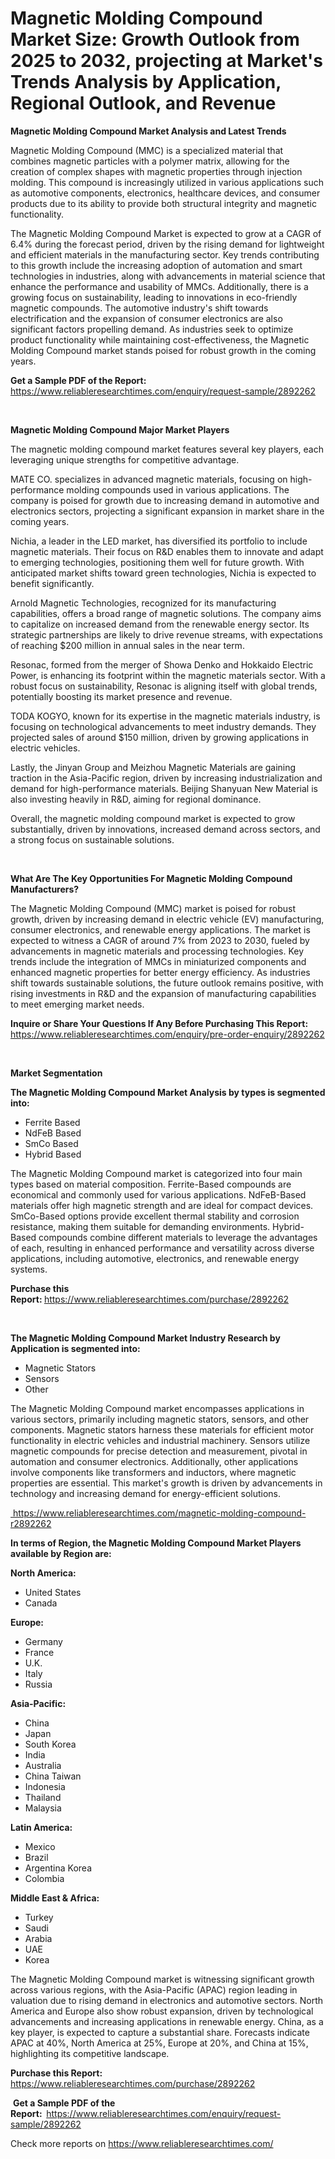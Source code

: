 <p><h1>Magnetic Molding Compound Market Size: Growth Outlook from 2025 to 2032, projecting at Market's Trends Analysis by Application, Regional Outlook, and Revenue</h1></p><p><strong>Magnetic Molding Compound Market Analysis and Latest Trends</strong></p>
<p><p>Magnetic Molding Compound (MMC) is a specialized material that combines magnetic particles with a polymer matrix, allowing for the creation of complex shapes with magnetic properties through injection molding. This compound is increasingly utilized in various applications such as automotive components, electronics, healthcare devices, and consumer products due to its ability to provide both structural integrity and magnetic functionality.</p><p>The Magnetic Molding Compound Market is expected to grow at a CAGR of 6.4% during the forecast period, driven by the rising demand for lightweight and efficient materials in the manufacturing sector. Key trends contributing to this growth include the increasing adoption of automation and smart technologies in industries, along with advancements in material science that enhance the performance and usability of MMCs. Additionally, there is a growing focus on sustainability, leading to innovations in eco-friendly magnetic compounds. The automotive industry's shift towards electrification and the expansion of consumer electronics are also significant factors propelling demand. As industries seek to optimize product functionality while maintaining cost-effectiveness, the Magnetic Molding Compound market stands poised for robust growth in the coming years.</p></p>
<p><strong>Get a Sample PDF of the Report:&nbsp;</strong> <a href="https://www.reliableresearchtimes.com/enquiry/request-sample/2892262?utm_campaign=2642&utm_medium=2&utm_source=Github&utm_content=ia&utm_term=15032025&utm_id=magnetic-molding-compound">https://www.reliableresearchtimes.com/enquiry/request-sample/2892262</a></p>
<p>&nbsp;</p>
<p><strong>Magnetic Molding Compound Major Market Players</strong></p>
<p><p>The magnetic molding compound market features several key players, each leveraging unique strengths for competitive advantage. </p><p>MATE CO. specializes in advanced magnetic materials, focusing on high-performance molding compounds used in various applications. The company is poised for growth due to increasing demand in automotive and electronics sectors, projecting a significant expansion in market share in the coming years.</p><p>Nichia, a leader in the LED market, has diversified its portfolio to include magnetic materials. Their focus on R&D enables them to innovate and adapt to emerging technologies, positioning them well for future growth. With anticipated market shifts toward green technologies, Nichia is expected to benefit significantly.</p><p>Arnold Magnetic Technologies, recognized for its manufacturing capabilities, offers a broad range of magnetic solutions. The company aims to capitalize on increased demand from the renewable energy sector. Its strategic partnerships are likely to drive revenue streams, with expectations of reaching $200 million in annual sales in the near term.</p><p>Resonac, formed from the merger of Showa Denko and Hokkaido Electric Power, is enhancing its footprint within the magnetic materials sector. With a robust focus on sustainability, Resonac is aligning itself with global trends, potentially boosting its market presence and revenue.</p><p>TODA KOGYO, known for its expertise in the magnetic materials industry, is focusing on technological advancements to meet industry demands. They projected sales of around $150 million, driven by growing applications in electric vehicles.</p><p>Lastly, the Jinyan Group and Meizhou Magnetic Materials are gaining traction in the Asia-Pacific region, driven by increasing industrialization and demand for high-performance materials. Beijing Shanyuan New Material is also investing heavily in R&D, aiming for regional dominance.</p><p>Overall, the magnetic molding compound market is expected to grow substantially, driven by innovations, increased demand across sectors, and a strong focus on sustainable solutions.</p></p>
<p>&nbsp;</p>
<p><strong>What Are The Key Opportunities For Magnetic Molding Compound Manufacturers?</strong></p>
<p><p>The Magnetic Molding Compound (MMC) market is poised for robust growth, driven by increasing demand in electric vehicle (EV) manufacturing, consumer electronics, and renewable energy applications. The market is expected to witness a CAGR of around 7% from 2023 to 2030, fueled by advancements in magnetic materials and processing technologies. Key trends include the integration of MMCs in miniaturized components and enhanced magnetic properties for better energy efficiency. As industries shift towards sustainable solutions, the future outlook remains positive, with rising investments in R&D and the expansion of manufacturing capabilities to meet emerging market needs.</p></p>
<p><strong>Inquire or Share Your Questions If Any Before Purchasing This Report:</strong> <a href="https://www.reliableresearchtimes.com/enquiry/pre-order-enquiry/2892262?utm_campaign=2642&utm_medium=2&utm_source=Github&utm_content=ia&utm_term=15032025&utm_id=magnetic-molding-compound">https://www.reliableresearchtimes.com/enquiry/pre-order-enquiry/2892262</a></p>
<p>&nbsp;</p>
<p><strong>Market Segmentation</strong></p>
<p><strong>The Magnetic Molding Compound Market Analysis by types is segmented into:</strong></p>
<p><ul><li>Ferrite Based</li><li>NdFeB Based</li><li>SmCo Based</li><li>Hybrid Based</li></ul></p>
<p><p>The Magnetic Molding Compound market is categorized into four main types based on material composition. Ferrite-Based compounds are economical and commonly used for various applications. NdFeB-Based materials offer high magnetic strength and are ideal for compact devices. SmCo-Based options provide excellent thermal stability and corrosion resistance, making them suitable for demanding environments. Hybrid-Based compounds combine different materials to leverage the advantages of each, resulting in enhanced performance and versatility across diverse applications, including automotive, electronics, and renewable energy systems.</p></p>
<p><strong>Purchase this Report:&nbsp;</strong><a href="https://www.reliableresearchtimes.com/purchase/2892262?utm_campaign=2642&utm_medium=2&utm_source=Github&utm_content=ia&utm_term=15032025&utm_id=magnetic-molding-compound">https://www.reliableresearchtimes.com/purchase/2892262</a></p>
<p>&nbsp;</p>
<p><strong>The Magnetic Molding Compound Market Industry Research by Application is segmented into:</strong></p>
<p><ul><li>Magnetic Stators</li><li>Sensors</li><li>Other</li></ul></p>
<p><p>The Magnetic Molding Compound market encompasses applications in various sectors, primarily including magnetic stators, sensors, and other components. Magnetic stators harness these materials for efficient motor functionality in electric vehicles and industrial machinery. Sensors utilize magnetic compounds for precise detection and measurement, pivotal in automation and consumer electronics. Additionally, other applications involve components like transformers and inductors, where magnetic properties are essential. This market's growth is driven by advancements in technology and increasing demand for energy-efficient solutions.</p></p>
<p><a href="https://www.reliableresearchtimes.com/magnetic-molding-compound-r2892262?utm_campaign=2642&utm_medium=2&utm_source=Github&utm_content=ia&utm_term=15032025&utm_id=magnetic-molding-compound">&nbsp;https://www.reliableresearchtimes.com/magnetic-molding-compound-r2892262</a></p>
<p><strong>In terms of Region, the Magnetic Molding Compound Market Players available by Region are:</strong></p>
<p>
    <p> <strong> North America: </strong>
        <ul>
            <li>United States</li>
            <li>Canada</li>
        </ul>
        </p> 
    <p> <strong> Europe: </strong>
        <ul>
            <li>Germany</li>
            <li>France</li>
            <li>U.K.</li>
            <li>Italy</li>
            <li>Russia</li>
        </ul>
        </p> 
    <p> <strong> Asia-Pacific: </strong>
        <ul>
            <li>China</li>
            <li>Japan</li>
            <li>South Korea</li>
            <li>India</li>
            <li>Australia</li>
            <li>China Taiwan</li>
            <li>Indonesia</li>
            <li>Thailand</li>
            <li>Malaysia</li>
        </ul>
        </p> 
    <p> <strong> Latin America: </strong>
        <ul>
            <li>Mexico</li>
            <li>Brazil</li>
            <li>Argentina Korea</li>
            <li>Colombia</li>
        </ul>
        </p> 
    <p> <strong> Middle East & Africa: </strong>
        <ul>
            <li>Turkey</li>
            <li>Saudi</li>
            <li>Arabia</li>
            <li>UAE</li>
            <li>Korea</li>
        </ul>
    </p>
    </p>
<p><p>The Magnetic Molding Compound market is witnessing significant growth across various regions, with the Asia-Pacific (APAC) region leading in valuation due to rising demand in electronics and automotive sectors. North America and Europe also show robust expansion, driven by technological advancements and increasing applications in renewable energy. China, as a key player, is expected to capture a substantial share. Forecasts indicate APAC at 40%, North America at 25%, Europe at 20%, and China at 15%, highlighting its competitive landscape.</p></p>
<p><strong>Purchase this Report: </strong><a href="https://www.reliableresearchtimes.com/purchase/2892262?utm_campaign=2642&utm_medium=2&utm_source=Github&utm_content=ia&utm_term=15032025&utm_id=magnetic-molding-compound">https://www.reliableresearchtimes.com/purchase/2892262</a></p>
<p>&nbsp;<strong>Get a Sample PDF of the Report:&nbsp;&nbsp;</strong><a href="https://www.reliableresearchtimes.com/enquiry/request-sample/2892262?utm_campaign=2642&utm_medium=2&utm_source=Github&utm_content=ia&utm_term=15032025&utm_id=magnetic-molding-compound">https://www.reliableresearchtimes.com/enquiry/request-sample/2892262</a></p>
<p><strong></strong></p>
<p>Check more reports on <a href="https://www.reliableresearchtimes.com/?utm_campaign=2642&utm_medium=2&utm_source=Github&utm_content=ia&utm_term=15032025&utm_id=magnetic-molding-compound">https://www.reliableresearchtimes.com/</a></p>